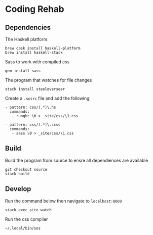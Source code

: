 # Coding Rehab 

## Dependencies 

The Haskell platform
```
brew cask install haskell-platform
brew install haskell-stack
```

Sass to work with compiled css

```
gem install sass
```

The program that watches for file changes

```
stack install steeloverseer
```

Create a `.sosrc` file and add the following
```
- pattern: css/(.*)\.hs
  commands:
   - runghc \0 > _site/css/\1.css

- pattern: css/(.*)\.scss
  commands:
   - sass \0 > _site/css/\1.css
```

## Build

Build the program from source to ensre all dependiences are available
```
git checkout source
stack build
```

## Develop

Run the command below then navigate to `localhost:8000`

```
stack exec site watch
```

Run the css compiler 

```
~/.local/bin/sos
```
